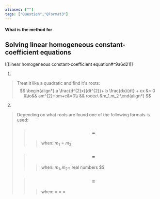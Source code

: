 ```yaml
---
aliases: [""]
tags: ["Question","QFormat3"]
---
```


#### What is the method for
## Solving linear homogeneous constant-coefficient equations
![[linear homogeneous constant-coefficient equation#^9a6d21]]

1) 
> Treat it like a quadratic and find it's roots:
> $$ \begin{align*}
a \frac{d^{2}x}{dt^{2}}+ b \frac{dx}{dt} + cx &= 0 &\to&& am^{2}+bm+c&=0\\
&& roots:\:&m_1,m_2
\end{align*} $$
2) 
> Depending on what roots are found one of the following formats is used:
>> ### $$  = $$ 
>>> when:
>>> $m_1=m_2$
>
>> ### $$  = $$ 
>>> when:
>>> $m_1,m_2=$ real numbers
>>> $$ 
>
>> ### $$  = $$ 
>>> when:
>>> $=$ 
>>> $=$
>>> $=$
>
